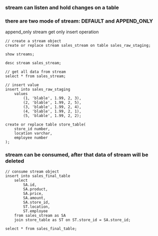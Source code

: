 ### stream can listen and hold changes on a table

### there are two mode of stream: DEFAULT and APPEND_ONLY

append_only stream get only insert operation

```
// create a stream object
create or replace stream sales_stream on table sales_raw_staging;

show streams;

desc stream sales_stream;

// get all data from stream
select * from sales_stream;

// insert value
insert into sales_raw_staging
    values
        (1, 'blable', 1.99, 2, 3),
        (2, 'blable', 1.99, 2, 5),
        (3, 'blable', 1.99, 2, 4),
        (4, 'blable', 1.99, 2, 1),
        (5, 'blable', 1.99, 2, 2);

create or replace table store_table(
    store_id number,
    location varchar,
    employee number
);

```

### stream can be consumed, after that data of stream will be deleted

```
// consume stream object
insert into sales_final_table
    select
        SA.id,
        SA.product,
        SA.price,
        SA.amount,
        SA.store_id,
        ST.location,
        ST.employee
    from sales_stream as SA
    join store_table as ST on ST.store_id = SA.store_id;

select * from sales_final_table;
```
